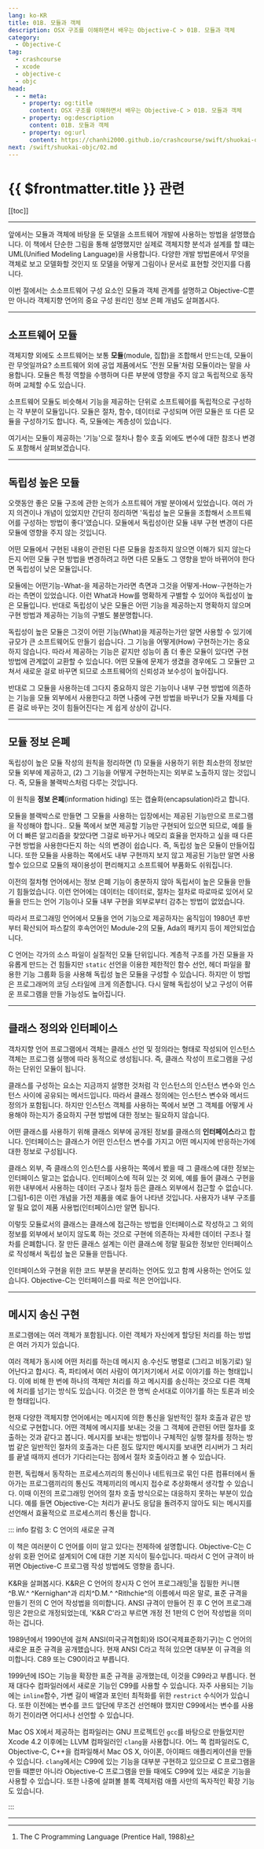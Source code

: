 ```yaml
---
lang: ko-KR
title: 01B. 모듈과 객체
description: OSX 구조를 이해하면서 배우는 Objective-C > 01B. 모듈과 객체
category:
  - Objective-C
tag: 
  - crashcourse
  - xcode
  - objective-c
  - objc
head:
  - - meta:
    - property: og:title
      content: OSX 구조를 이해하면서 배우는 Objective-C > 01B. 모듈과 객체
    - property: og:description
      content: 01B. 모듈과 객체
    - property: og:url
      content: https://chanhi2000.github.io/crashcourse/swift/shuokai-objc/01B.html
next: /swift/shuokai-objc/02.md
---
```


# {{ $frontmatter.title }} 관련

<SiteInfo
  name="목차"
  desc="OSX 구조를 이해하면서 배우는 Objective-C"
  url="/swift/shuokai-objc/README.md"
  preview="https://image.aladin.co.kr/product/2806/68/cover500/8968480338_1.jpg"/>

[[toc]]

---

앞에서는 모듈과 객체에 바탕을 둔 모델을 소프트웨어 개발에 사용하는 방법을 설명했습니다. 이 책에서 단순한 그림을 통해 설명했지만 실제로 객체지향 분석과 설계를 할 떄는 UML(Unified Modeling Language)을 사용합니다. 다양한 개발 방법론에서 무엇을 객체로 보고 모델화할 것인지 또 모델을 어떻게 그림이나 문서로 표현할 것인지를 다룹니다.

이번 절에서는 소소프트웨어 구성 요소인 모듈과 객체 관계를 설명하고 <FontIcon icon="iconfont icon-objective-c"/>Objective-C뿐만 아니라 객체지향 언어의 중요 구성 원리인 정보 은폐 개념도 살펴봅시다.

---

## 소프트웨어 모듈

객체지향 외에도 소프트웨어는 보통 **모듈**(module, 집합)을 조합해서 만드는데, 모듈이란 무엇일까요? 소프트웨어 외에 공업 제품에서도 '전원 모듈'처럼 모듈이라는 말을 사용합니다. 모듈은 특정 역할을 수행하며 다른 부분에 영향을 주지 않고 독립적으로 동작하며 교체할 수도 있습니다.

소프트웨어 모듈도 비슷해서 기능을 제공하는 단위로 소프트웨어를 독립적으로 구성하는 각 부분이 모듈입니다. 모듈은 절차, 함수, 데이터로 구성되며 어떤 모듈은 또 다른 모듈을 구성하기도 합니다. 즉, 모듈에는 계층성이 있습니다.

여기서는 모듈이 제공하는 '기능'으로 절차나 함수 호출 외에도 변수에 대한 참조나 변경도 포함해서 살펴보겠습니다.

---

## 독립성 높은 모듈

오랫동안 좋은 모듈 구조에 관한 논의가 소프트웨어 개발 분야에서 있었습니다. 여러 가지 의견이나 개념이 있었지만 간단히 정리하면 '독립성 높은 모듈을 조합해서 소프트웨어를 구성하는 방법이 좋다'였습니다. 모듈에서  독립성이란 모듈 내부 구현 변경이 다른 모듈에 영향을 주지 않는 것입니다.

어떤 모듈에서 구현된 내용이 관련된 다른 모듈을 참조하지 않으면 이해가 되지 않는다든지 어떤 모듈 구현 방법을 변경하려고 하면 다른 모듈도 그 영향을 받아 바뀌어야 한다면 독립성이 낮은 모듈입니다.

모듈에는 어떤기능-What-을 제공하는가라면 측면과 그것을 어떻게-How-구현하는가라는 측면이 있었습니다. 이런 What과 How를 명확하게 구별할 수 있어야 독립성이 높은 모듈입니다. 반대로 독립성이 낮은 모듈은 어떤 기능을 제공하는지 명확하지 않으며 구현 방법과 제공하는 기능의 구별도 불분명합니다.

독립성이 높은 모듈은 그것이 어떤 기능(What)을 제공하는가만 알면 사용할 수 있기에 규모가 큰 소프트웨어도 만들기 쉽습니다. 그 기능을 어떻게(How) 구현하는가는 중요하지 않습니다. 따라서 제공하는 기능은 같지만 성능이 좀 더 좋은 모듈이 있다면 구현 방법에 관계없이 교환할 수 있습니다. 어떤 모듈에 문제가 생겼을 경우에도 그 모듈만 고쳐서 새로운 걸로 바꾸면 되므로 소프트웨어의 신뢰성과 보수성이 높아집니다.

반대로 그 모듈을 사용하는데 그다지 중요하지 않은 기능이나 내부 구현 방법에 의존하는 기능을 모듈 외부에서 사용한다고 하면 나중에 구현 방법을 바꾸너가 모듈 자체를 다른 걸로 바꾸는 것이 힘들어진다는 게 쉽게 상상이 갑니다.

---

## 모듈 정보 은폐

독립성이 높은 모듈 작성의 원칙을 정리하면 (1) 모듈을 사용하기 위한 최소한의 정보만 모듈 외부에 제공하고, (2) 그 기능을 어떻게 구현하는지는 외부로 노출하지 않는 것입니다. 즉, 모듈을 불랙박스처럼 다루는 것입니다.

이 원칙을 **정보 은폐**(information hiding) 또는 캡슐화(encapsulation)라고 합니다.

모듈을 블랙박스로 만들면 그 모듈을 사용하는 입장에서는 제공된 기능만으로 프로그램을 작성해야 합니다.. 모듈 쪽에서 보면 제공할 기능만 구현되어 있으면 되므로, 예를 들어 더 빠른 알고리즘을 찾았다면 그걸로 바꾸거나 메모리 효율을 먼자하고 싶을 때 다른 구현 방법을 사용한다든지 하는 식의 변경이 쉽습니다. 즉, 독립성 높은 모듈이 만들어집니다. 또한 모듈을 사용하는 쪽에서도 내부 구현까지 보지 않고 제공된 기능만 알면 사용할수 있으므로 모듈의 재이용성이 편리해지고 소프트웨어 부품화도 쉬워집니다.

이전의 절차형 언어에서는 정보 은폐 기능이 충분하지 않아 독립서이 높은 모듈을 만들기 힘들었습니다. 이런 언어에는 데이터는 데이터로, 절차는 절차로 따로따로 있어서 모듈을 만드는 언어 기능이나 모듈 내부 구현을 외부로부터 감추는 방법이 없었습니다.

따라서 프로그래밍 언어에서 모듈을 언어 기능으로 제공하자는 움직임이 1980년 후반부터 확산되어 파스칼의 후속언어인 Module-2의 모듈, Ada의 패키지 등이 제안되었습니다.

<FontIcon icon="iconfont icon-c"/>C 언어는 각가의 소스 파일이 실질적인 모듈 단위입니다. 계층적 구조를 가진 모듈을 자유롭게 만드는 건 힘들지만 `static` 선언을 이용한 제한적인 함수 선언, 헤더 파일을 활용한 기능 그룹화 등을 사용해 독립성 높은 모듈을 구성할 수 있습니다. 하지만 이 방법은 프로그래머의 코딩 스타일에 크게 의존합니다. 다시 말해 독립성이 낮고 구성이 어류운 프로그램을 만들 가능성도 높아집니다.

---

## 클래스 정의와 인터페이스

객차지향 언어 프로그램에서 객체는 클래스 선언 및 정의라는 형태로 작성되어 인스턴스 객체는 프로그램 실행에 따라 동적으로 생성됩니다. 즉, 클래스 작성이 프로그램을 구성하는 단위인 모듈이 됩니다.

클래스를 구성하는 요소는 지금까지 설명한 것처럼 각 인스턴스의 인스턴스 변수와 인스턴스 사이에 공유되는 메서드입니다. 따라서 클래스 정의에는 인스턴스 변수와 메서드 정의가 포함됩니다. 하지만 인스턴스 객체를 사용하는 쪽에서 보면 그 객체를 어떻게 사용해야 하는지가 중요하지 구현 방법에 대한 정보는 필요하지 않습니다.

어떤 클래스를 사용하기 위해 클래스 외부에 공개된 정보를 클래스의 **인터페이스**라고 합니다. 인터페이스는 클래스가 어떤 인스턴스 변수를 가지고 어떤 메시지에 반응하는가에 대한 정보로 구성됩니다.

클래스 외부, 즉 클래스의 인스턴스를 사용하는 쪽에서 봤을 때 그 클래스에 대한 정보는 인터페이스 말고는 없습니다. 인터페이스에 적혀 있는 것 외에, 예를 들어 클래스 구현을 위한 내부에서 사용하는 데이터 구조나 절차 등은 클래스 외부에서 접근할 수 없습니다. [그림1-6]은 이런 개념을 가전 제품을 예로 들어 나타낸 것입니다. 사용자가 내부 구조를 알 필요 없이 제품 사용법(인터페이스)만 알면 됩니다.

<!-- [그림 1-6]: -->

이렇듯 모듈로서의 클래스는 클래스에 접근하는 방법을 인터페이스로 작성하고 그 외의 정보를 외부에서 보이지 않도록 하는 것으로 구현에 의존하는 자세한 데이터 구조나 절차를 은폐합니다. 잘 만든 클래스 설계는 이런 클래스에 정말 필요한 정보만 인터페이스로 작성해서 독립성 높은 모듈을 만듭니다.

인터페이스와 구현을 위한 코드 부분을 분리하는 언어도 있고 함께 사용하는 언어도 있습니다. <FontIcon icon="iconfont icon-objective-c"/>Objective-C는 인터페이스를 따로 적은 언어입니다.

---

## 메시지 송신 구현

프로그램에는 여러 객체가 포함됩니다. 이런 객체가 자신에게 할당된 처리를 하는 방법은 여러 가지가 있습니다.

여러 객체가 동시에 어떤 처리를 하는데 메시지 송.수신도 병렬로 (그리고 비동기로) 일어난다고 합시다. 즉, 파티에서 여러 사람이 여기저기에서 서로 이야기를 하는 형태입니다. 이에 비해 한 번에 하나의 객체만 처리를 하고 메시지를 송신하는 것으로 다른 객체에 처리를 넘기는 방식도 있습니다. 이것은 한 명씩 순서대로 이야기를 하는 토론과 비슷한 형태입니다.

현재 다양한 객체지향 언어에서는 메시지에 의한 통신을 일반적인 절차 호출과 같은 방식으로 구현합니다. 어떤 객체에 메시지를 보내는 것을 그 객체에 관련된 어떤 절차를 호출하는 것과 같다고 봅니다. 메시지를 보내는 방법이나 구체적인 실행 절차를 정하는 방법 같은 일반적인 절차의 호출과는 다른 점도 많지만 메시지를 보내면 리시버가 그 처리를 끝낼 때까지 센더가 기다리는다는 점에서 절차 호출이라고 볼 수 있습니다. 

한편, 독립해서 동작하는 프로세스끼리의 통신이나 네트워크로 묶인 다른 컴퓨터에서 돌아가는 프로그램끼리의 통신도 객체끼리의 메시지 접수로 추상화해서 생각할 수 있습니다. 이때 이전의 프로그래밍 언어의 절차 호출 방식으로는 대응하지 못하는 부분이 있습니다. 예를 들면 <FontIcon icon="iconfont icon-objective-c"/>Objective-C는 처리가 끝나도 응답을 돌려주지 않아도 되는 메시지를 선언해서 효율적으로 프로세스끼리 통신을 합니다.

::: info 칼럼 3: <FontIcon icon="iconfont icon-c"/>C 언어의 새로운 규격

이 책은 여러분이 <FontIcon icon="iconfont icon-c"/>C 언어를 이미 알고 있다는 전제하에 설명합니다. <FontIcon icon="iconfont icon-objective-c"/>Objective-C는 <FontIcon icon="iconfont icon-c"/>C 상위 호환 언어로 설계되어 <FontIcon icon="iconfont icon-c"/>C에 대한 기본 지식이 필수입니다. 따라서 <FontIcon icon="iconfont icon-c"/>C 언어 규격이 바뀌면 <FontIcon icon="iconfont icon-objective-c"/>Objective-C 프로그램 작성 방법에도 영향을 줍니다.

K&R을 살펴봅시다. K&R은 <FontIcon icon="iconfont icon-c"/>C 언어의 창시자 C 언어 프로그래밍[^1]을 집필한 커니핸^B.W.^ ^Kernighan^과 리치^D.M.^ ^Rithchie^의 이름에서 따온 말로, 표준 규격을 만들기 전의 <FontIcon icon="iconfont icon-c"/>C 언어 작성법을 의미합니다. ANSI 규격이 만들어 진 후 C 언어 프로그래밍은 2판으로 개정되었는데, 'K&R C'라고 부르면 개정 전 1판의 <FontIcon icon="iconfont icon-c"/>C 언어 작성법을 의미하는 겁니다.

1989년에서 1990년에 걸쳐 ANSI(미국규격협회)와 ISO(국제표준화기구)는 <FontIcon icon="iconfont icon-c"/>C 언어의 새로운 표준 규격을 공개했습니다. 현재 ANSI C라고 적혀 있으면 대부분 이 규격을 의미합니다. C89 또는 C90이라고 부릅니다.

1999년에 ISO는 기능을 확장한 표준 규격을 공개했는데, 이것을 C99라고 부릅니다. 현재 대다수 컴파일러에서 새로운 기능인 C99를 사용할 수 있습니다. 자주 사용되는 기능에는 `inline`함수, 가변 길이 배열과 포인터 최적화를 위한 `restrict` 수식어가 있습니다. 또한 이전에는 변수를 코드 앞단에 무조건 선언해야 했지만 C99에서는 변수를 사용하기 전이라면 어디서나 선언할 수 있습니다.

<FontIcon icon="iconfont icon-macos"/>Mac OS X에서 제공하는 컴파일러는 <FontIcon icon="iconfont icon-gnu"/>GNU 프로젝트인 `gcc`를 바탕으로 만들었지만 <FontIcon icon="iconfont icon-xcode"/>Xcode 4.2 이후에는 LLVM 컴파일러인 `clang`을 사용합니다. 어느 쪽 컴파일러도 <FontIcon icon="iconfont icon-c"/>C, <FontIcon icon="iconfont icon-objective-c"/>Objective-C, <FontIcon icon="iconfont icon-cpp"/>C++을 컴파일해서 <FontIcon icon="iconfont icon-macos"/>Mac OS X, 아이폰, 아이패드 애플리케이션을 만들 수 있습니다. `clang`에서는 C99에 있는 기능을 대부분 구현하고 있으므로 <FontIcon icon="iconfont icon-c"/>C 프로그램을 만들 때뿐만 아니라 <FontIcon icon="iconfont icon-objective-c"/>Objective-C 프로그램을 만들 때에도 C99에 있는 새로운 기능을 사용할 수 있습니다. 또한 나중에 살펴볼 블록 객체저럼 애플 사만의 독자적인 확장 기능도 있습니다.

:::

---

<TagLinks />

[^1]: The C Programming Language (Prentice Hall, 1988)